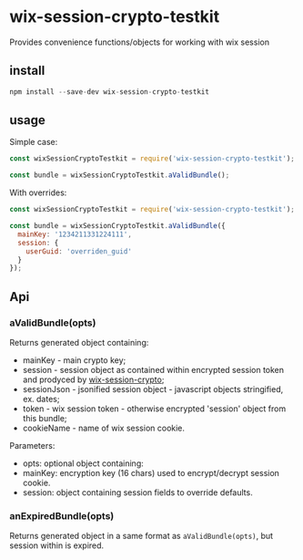 # wix-session-crypto-testkit

Provides convenience functions/objects for working with wix session

## install

```js
npm install --save-dev wix-session-crypto-testkit
```

## usage

Simple case:

```js
const wixSessionCryptoTestkit = require('wix-session-crypto-testkit');

const bundle = wixSessionCryptoTestkit.aValidBundle();
```

With overrides:

```js
const wixSessionCryptoTestkit = require('wix-session-crypto-testkit');

const bundle = wixSessionCryptoTestkit.aValidBundle({
  mainKey: '1234211331224111',
  session: {
    userGuid: 'overriden_guid'
  }
});
```

## Api

### aValidBundle(opts)
Returns generated object containing:
 - mainKey - main crypto key;
 - session - session object as contained within encrypted session token and prodyced by [wix-session-crypto](../wix-session-crypto);
 - sessionJson - jsonified session object - javascript objects stringified, ex. dates;
 - token - wix session token - otherwise encrypted 'session' object from this bundle;
 - cookieName - name of wix session cookie.
 
Parameters:
 - opts: optional object containing:
  - mainKey: encryption key (16 chars) used to encrypt/decrypt session cookie.
  - session: object containing session fields to override defaults.
  
### anExpiredBundle(opts)
Returns generated object in a same format as `aValidBundle(opts)`, but session within is expired.
  
